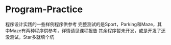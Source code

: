 # Program-Practice
程序设计实践的一些样例程序供参考
完整测试的是Sport，Parking和Maze，其中Maze有两种程序供参考，详情请见课程报告
其余程序暂未开发，或是开发了还没测试，Star多就填个坑

